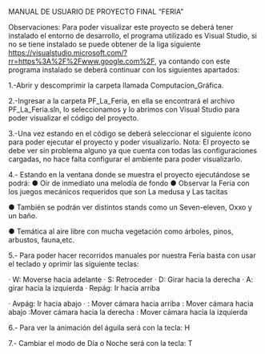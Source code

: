 
MANUAL DE USUARIO DE PROYECTO FINAL “FERIA”
 
 
Observaciones: Para poder visualizar este proyecto se deberá tener instalado el entorno de desarrollo, el programa utilizado es Visual Studio, si no se tiene instalado se puede obtener de la liga siguiente https://visualstudio.microsoft.com/?rr=https%3A%2F%2Fwww.google.com%2F, ya contando con este programa instalado se deberá continuar con los siguientes apartados:
 
 
1.-Abrir y descomprimir la carpeta llamada Computacíon_Gráfica.

2.-Ingresar a la carpeta PF_La_Feria, en ella se encontrará el archivo PF_La_Feria.sln, lo seleccionamos y lo abrimos con Visual Studio para poder visualizar el código del proyecto.

3.-Una vez estando en el código se deberá seleccionar el siguiente ícono     para poder ejecutar el proyecto y poder visualizarlo.
Nota: El proyecto se debe ver sin problema alguno ya que cuenta con todas las configuraciones cargadas, no hace falta configurar el ambiente para poder visualizarlo.
  
 
4.- Estando en la ventana donde se muestra el  proyecto ejecutándose se podrá:
●	 Oír de inmediato una melodía de fondo
●	Observar la Feria con los juegos mecánicos requeridos que son La medusa y Las tacitas




●	También se podrán ver distintos stands como un Seven-eleven, Oxxo y un baño.
 
 

●	Temática al aire libre con mucha vegetación como árboles, pinos, arbustos, fauna,etc.
 
5.- Para poder hacer recorridos manuales por nuestra Feria basta con usar el teclado y oprimir las siguiente teclas:

·  W:  Moverse hacia adelante
     ·  S:   Retroceder
·  D:   Girar hacia la derecha
·  A:   girar hacia la izquierda
· Repág: Ir hacia arriba

·  	Avpág: Ir  hacia abajo
·  	  : Mover cámara hacia arriba
         : Mover cámara hacia abajo
       :Mover cámara hacia la derecha
       : Mover cámara hacia la izquierda


6.- Para ver la animación del águila será con la tecla: H
 

7.- Cambiar el modo de Día o Noche será con la tecla: T  












